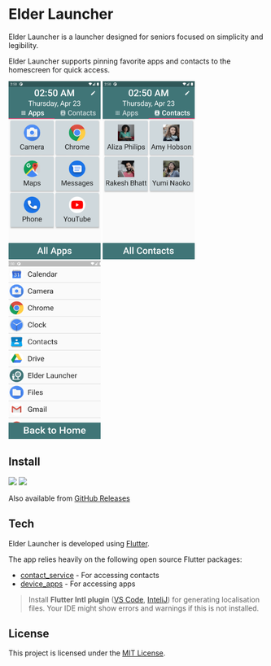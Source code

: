 # Elder Launcher

Elder Launcher is a launcher designed for seniors focused on simplicity and legibility.

Elder Launcher supports pinning favorite apps and contacts to the homescreen for quick access.

<span>
<img src="fastlane/metadata/android/en-US/images/phoneScreenshots/1.png" height="350" alt="Homescreen with favourite apps">
<img src="fastlane/metadata/android/en-US/images/phoneScreenshots/2.png" height="350" alt="Homescreen with favourite contacts">
<img src="fastlane/metadata/android/en-US/images/phoneScreenshots/3.png" height="350" alt="App Drawer">
</span>

## Install

<a href="https://play.google.com/store/apps/details?id=xyz.arjunsinh.elderlauncher"><img src="https://play.google.com/intl/en_us/badges/static/images/badges/en_badge_web_generic.png" height="70"></a> <a href="https://apt.izzysoft.de/fdroid/index/apk/xyz.arjunsinh.elderlauncher"><img src="https://gitlab.com/IzzyOnDroid/repo/-/raw/master/assets/IzzyOnDroid.png" height="70"></a>

Also available from [GitHub Releases](https://github.com/itsarjunsinh/elder_launcher/releases)
## Tech

Elder Launcher is developed using [Flutter](flutter.dev).

The app relies heavily on the following open source Flutter packages:

* [contact_service](https://pub.dev/packages/contacts_service) - For accessing contacts
* [device_apps](https://pub.dev/packages/device_apps) - For accessing apps

> Install __Flutter Intl plugin__ ([VS Code](https://marketplace.visualstudio.com/items?itemName=localizely.flutter-intl), [InteliJ](https://plugins.jetbrains.com/plugin/13666-flutter-intl)) for generating localisation files. Your IDE might show errors and warnings if this is not installed.

## License

This project is licensed under the [MIT License](LICENSE.md). 
